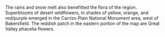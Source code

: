 The rains and snow melt also benefitted the flora of the region. Superblooms of desert wildflowers, in shades of yellow, orange, and red/purple emerged in the Carrizo Plain National Monument area, west of Bakersfield. The reddish patch in the eastern portion of the map are Great Valley phacelia flowers.

